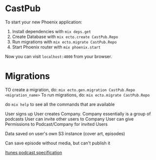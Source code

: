# CastPub

To start your new Phoenix application:

1. Install dependencies with `mix deps.get`
2. Create Database with `mix ecto.create CastPub.Repo`
3. Run migrations with `mix ecto.migrate CastPub.Repo`
4. Start Phoenix router with `mix phoenix.start`

Now you can visit `localhost:4000` from your browser.

# Migrations
TO create a migration, do: `mix ecto.gen.migration CastPub.Repo <migration_name>`
To run migrations, do: `mix ecto.migrate CastPub.Repo`

do `mix help` to see all the commands that are available


User signs up
User creates Company. Company essentially is a group of podcasts
User can invite other users to Company
User can give Permissions to Podcast/Company for invited Users

Data saved on user's own S3 instance (cover art, episodes)

Can save episode without media, but can't publish it


[Itunes podcast specification](https://www.apple.com/itunes/podcasts/specs.html#rss)



